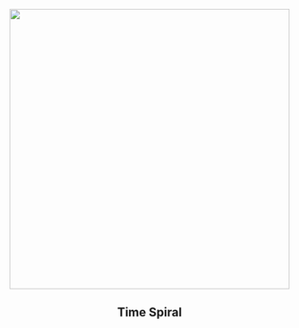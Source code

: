 
<p align="center"><img src="https://apod.nasa.gov/apod/image/2407/TimeSpiral_Budassi_960.jpg" width="500" height="500"></p>
<h2 align="center"> Time Spiral </h2>
